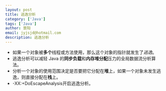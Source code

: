 ```yaml
---
layout: post
title: 逃逸分析
category: ['Java']
tags: ['Java']
author: 景阳
email: jyjsjd@hotmail.com
description: 逃逸分析
---
```


* 如果一个对象被**多个**线程或方法使用，那么这个对象的指针就发生了*逃逸*。
* 逃逸分析可以减轻 Java 的**同步负载**和**内存堆分配**压力的全局数据流分析算法。
* 分析一个对象的使用范围决定是否要把它分配在**堆**上，如果一个对象未发生逃逸，则直接分配在**栈**上。
* -XX:+DoEscapeAnalysis开启逃逸分析。
